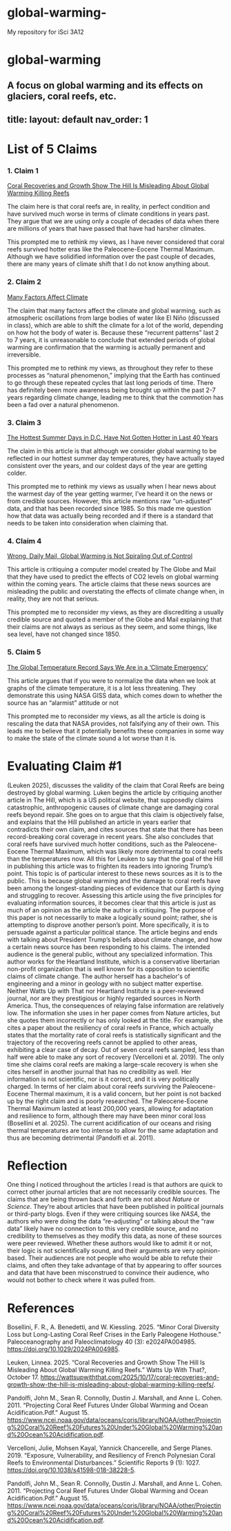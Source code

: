 # global-warming-
My repository for iSci 3A12
# global-warming
A focus on global warming and its effects on glaciers, coral reefs, etc. 
---
title: <Global Warming Refutation Articles>
layout: default
nav_order: 1
---

# List of 5 Claims
 ### 1. Claim 1
[Coral Recoveries and Growth Show The Hill Is Misleading About Global Warming Killing Reefs](https://wattsupwiththat.com/2025/10/17/coral-recoveries-and-growth-show-the-hill-is-misleading-about-global-warming-killing-reefs/)

The claim here is that coral reefs are, in reality, in perfect condition and have survived much worse in terms of climate conditions in years past. They argue that we are using only a couple of decades of data when there are millions of years that have passed that have had harsher climates. 

This prompted me to rethink my views, as I have never considered that coral reefs survived hotter eras like the Paleocene-Eocene Thermal Maximum. Although we have solidified information over the past couple of decades, there are many years of climate shift that I do not know anything about. 


### 2. Claim 2
[Many Factors Affect Climate](https://climatechange101.ca/many-factors-affect-climate/)

The claim that many factors affect the climate and global warming, such as atmospheric oscillations from large bodies of water like El Niño (discussed in class), which are able to shift the climate for a lot of the world, depending on how hot the body of water is. Because these “recurrent patterns” last 2 to 7 years, it is unreasonable to conclude that extended periods of global warming are confirmation that the warming is actually permanent and irreversible. 


This prompted me to rethink my views, as throughout they refer to these processes as “natural phenomenon,” implying that the Earth has continued to go through these repeated cycles that last long periods of time. There has definitely been more awareness being brought up within the past 2-7 years regarding climate change, leading me to think that the commotion has been a fad over a natural phenomenon. 

### 3. Claim 3
[The Hottest Summer Days in D.C. Have Not Gotten Hotter in Last 40 Years](https://www.drroyspencer.com/2025/09/the-hottest-summer-days-in-d-c-have-not-gotten-hotter-in-last-40-years/)

The claim in this article is that although we consider global warming to be reflected in our hottest summer day temperatures, they have actually stayed consistent over the years, and our coldest days of the year are getting colder.

This prompted me to rethink my views as usually when I hear news about the warmest day of the year getting warmer, I’ve heard it on the news or from credible sources. However, this article mentions raw “un-adjusted” data, and that has been recorded since 1985. So this made me question how that data was actually being recorded and if there is a standard that needs to be taken into consideration when claiming that. 

### 4. Claim 4

[Wrong, Daily Mail, Global Warming is Not Spiraling Out of Control](https://wattsupwiththat.com/2025/03/30/wrong-daily-mail-global-warming-is-not-spiraling-out-of-control/)

This article is critiquing a computer model created by The Globe and Mail that they have used to predict the effects of CO2 levels on global warming within the coming years. The article claims that these news sources are misleading the public and overstating the effects of climate change when, in reality, they are not that serious. 

This prompted me to reconsider my views, as they are discrediting a usually credible source and quoted a member of the Globe and Mail explaining that their claims are not always as serious as they seem, and some things, like sea level, have not changed since 1850. 


### 5. Claim 5

[The Global Temperature Record Says We Are in a ‘Climate Emergency’](https://wattsupwiththat.com/the-global-temperature-record-says-we-are-in-a-climate-emergency/)

This article argues that if you were to normalize the data when we look at graphs of the climate temperature, it is a lot less threatening. They demonstrate this using NASA GISS data, which comes down to whether the source has an “alarmist” attitude or not

This prompted me to reconsider my views, as all the article is doing is rescaling the data that NASA provides, not falsifying any of their own. This leads me to believe that it potentially benefits these companies in some way to make the state of the climate sound a lot worse than it is. 


# Evaluating Claim #1
<dl></dl>
  <dt>(Leuken 2025), discusses the validity of the claim that Coral Reefs are being destroyed by global warming. Luken begins the article by critiquing another article in The Hill, which is a US political website, that supposedly claims catastrophic, anthropogenic causes of climate change are damaging coral reefs beyond repair. She goes on to argue that this claim is objectively false, and explains that the Hill published an article in years earlier that contradicts their own claim, and cites sources that state that there has been record-breaking coral coverage in recent years. She also concludes that coral reefs have survived much hotter conditions, such as the Paleocene-Eocene Thermal Maximum, which was likely more detrimental to coral reefs than the temperatures now. All this for Leuken to say that the goal of the Hill in publishing this article was to frighten its readers into ignoring Trump’s point.
    This topic is of particular interest to these news sources as it is to the public. This is because global warming and the damage to coral reefs have been among the longest-standing pieces of evidence that our Earth is dying and struggling to recover. Assessing this article using the five principles for evaluating information sources, it becomes clear that this article is just as much of an opinion as the article the author is critiquing. 
    The purpose of this paper is not necessarily to make a logically sound point; rather, she is attempting to disprove another person’s point. More specifically, it is to persuade against a particular political stance. The article begins and ends with talking about President Trump’s beliefs about climate change, and how a certain news source has been responding to his claims. The intended audience is the general public, without any specialized information. 
This author works for the Heartland Institute, which is a conservative libertarian non-profit organization that is well known for its opposition to scientific claims of climate change. The author herself has a bachelor's of engineering and a minor in geology with no subject matter expertise. Neither Watts Up with That nor Heartland Institute is a peer-reviewed journal, nor are they prestigious or highly regarded sources in North America. Thus, the consequences of relaying false information are relatively low. The information she uses in her paper comes from Nature articles, but she quotes them incorrectly or has only looked at the title. For example, she cites a paper about the resiliency of coral reefs in France, which actually states that the mortality rate of coral reefs is statistically significant and the trajectory of the recovering reefs cannot be applied to other areas, exhibiting a clear case of decay. Out of seven coral reefs sampled, less than half were able to make any sort of recovery (Vercelloni et al. 2019). The only time she claims coral reefs are making a large-scale recovery is when she cites herself in another journal that has no credibility as well. Her information is not scientific, nor is it correct, and it is very politically charged. 
    In terms of her claim about coral reefs surviving the Paleocene-Eocene Thermal maximum, it is a valid concern, but her point is not backed up by the right claim and is poorly researched. The Paleocene-Eocene Thermal Maximum lasted at least 200,000 years, allowing for adaptation and resilience to form, although there may have been minor coral loss (Bosellini et al. 2025). The current acidification of our oceans and rising thermal temperatures are too intense to allow for the same adaptation and thus are becoming detrimental (Pandolfi et al. 2011). 

# Reflection
One thing I noticed throughout the articles I read is that authors are quick to correct other journal articles that are not necessarily credible sources. The claims that are being thrown back and forth are not about _Nature_ or _Science_. They’re about articles that have been published in political journals or third-party blogs. Even if they were critiquing sources like _NASA_, the authors who were doing the data “re-adjusting” or talking about the “raw data” likely have no connection to this very credible source, and no credibility to themselves as they modify this data, as none of these sources were peer reviewed. Whether these authors would like to admit it or not, their logic is not scientifically sound, and their arguments are very opinion-based. Their audiences are not people who would be able to refute their claims, and often they take advantage of that by appearing to offer sources and data that have been misconstrued to convince their audience, who would not bother to check where it was pulled from.


# References
Bosellini, F. R., A. Benedetti, and W. Kiessling. 2025. “Minor Coral Diversity Loss but Long-Lasting Coral Reef Crises in the Early Paleogene Hothouse.” Paleoceanography and Paleoclimatology 40 (3): e2024PA004985. https://doi.org/10.1029/2024PA004985. 

Leuken, Linnea. 2025. “Coral Recoveries and Growth Show The Hill Is Misleading About Global Warming Killing Reefs.” Watts Up With That?, October 17. https://wattsupwiththat.com/2025/10/17/coral-recoveries-and-growth-show-the-hill-is-misleading-about-global-warming-killing-reefs/. 

Pandolfi, John M., Sean R. Connolly, Dustin J. Marshall, and Anne L. Cohen. 2011. “Projecting Coral Reef Futures Under Global Warming and Ocean Acidification.Pdf.” August 15. https://www.ncei.noaa.gov/data/oceans/coris/library/NOAA/other/Projecting%20Coral%20Reef%20Futures%20Under%20Global%20Warming%20and%20Ocean%20Acidification.pdf.

Vercelloni, Julie, Mohsen Kayal, Yannick Chancerelle, and Serge Planes. 2019. “Exposure, Vulnerability, and Resiliency of French Polynesian Coral Reefs to Environmental Disturbances.” Scientific Reports 9 (1): 1027. https://doi.org/10.1038/s41598-018-38228-5. 

Pandolfi, John M., Sean R. Connolly, Dustin J. Marshall, and Anne L. Cohen. 2011. “Projecting Coral Reef Futures Under Global Warming and Ocean Acidification.Pdf.” August 15. https://www.ncei.noaa.gov/data/oceans/coris/library/NOAA/other/Projecting%20Coral%20Reef%20Futures%20Under%20Global%20Warming%20and%20Ocean%20Acidification.pdf. 
